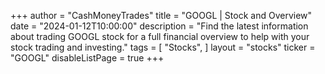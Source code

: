 +++
author = "CashMoneyTrades"
title = "GOOGL | Stock and Overview"
date = "2024-01-12T10:00:00"
description = "Find the latest information about trading GOOGL stock for a full financial overview to help with your stock trading and investing."
tags = [
   "Stocks",
]
layout = "stocks"
ticker = "GOOGL"
disableListPage = true
+++
